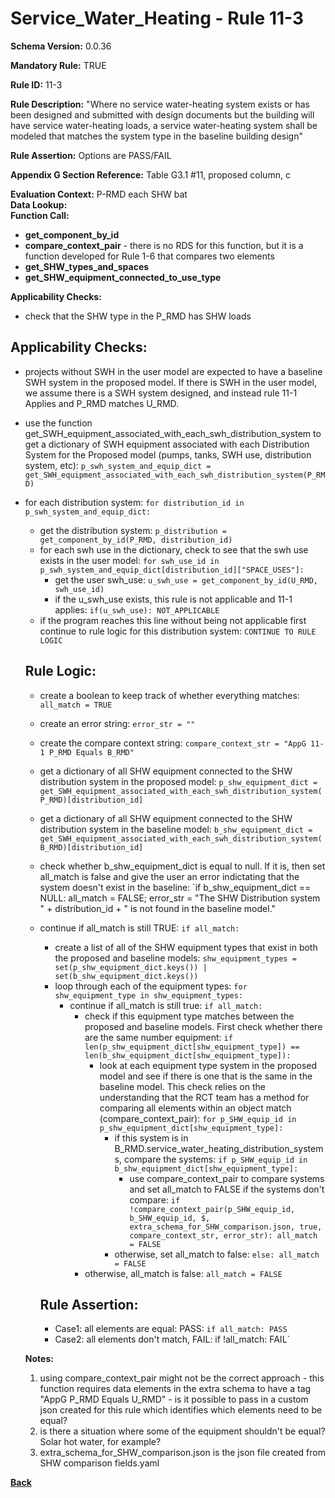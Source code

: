 # Service_Water_Heating - Rule 11-3
**Schema Version:** 0.0.36  

**Mandatory Rule:** TRUE

**Rule ID:** 11-3

**Rule Description:** "Where no service water-heating system exists or has been designed and submitted with design documents but the building will have service water-heating loads, a service water-heating system shall be modeled that matches the system type in the baseline building design"

**Rule Assertion:** Options are PASS/FAIL

**Appendix G Section Reference:** Table G3.1 #11, proposed column, c

**Evaluation Context:** P-RMD each SHW bat  
**Data Lookup:**   
**Function Call:** 
- **get_component_by_id**
- **compare_context_pair** - there is no RDS for this function, but it is a function developed for Rule 1-6 that compares two elements
- **get_SHW_types_and_spaces**
- **get_SHW_equipment_connected_to_use_type**

**Applicability Checks:**
- check that the SHW type in the P_RMD has SHW loads

## Applicability Checks:
- projects without SWH in the user model are expected to have a baseline SWH system in the proposed model.  If there is SWH in the user model, we assume there is a SWH system designed, and instead rule 11-1 Applies and P_RMD matches U_RMD.
- use the function get_SWH_equipment_associated_with_each_swh_distribution_system to get a dictionary of SWH equipment associated with each Distribution System for the Proposed model (pumps, tanks, SWH use, distribution system, etc): `p_swh_system_and_equip_dict = get_SWH_equipment_associated_with_each_swh_distribution_system(P_RMD)`
- for each distribution system: `for distribution_id in p_swh_system_and_equip_dict:`
    - get the distribution system: `p_distribution = get_component_by_id(P_RMD, distribution_id)`
    - for each swh use in the dictionary, check to see that the swh use exists in the user model: `for swh_use_id in p_swh_system_and_equip_dict[distribution_id]["SPACE_USES"]:`
        - get the user swh_use: `u_swh_use = get_component_by_id(U_RMD, swh_use_id)`
        - if the u_swh_use exists, this rule is not applicable and 11-1 applies: `if(u_swh_use): NOT_APPLICABLE`
    - if the program reaches this line without being not applicable first continue to rule logic for this distribution system: `CONTINUE TO RULE LOGIC`

    ## Rule Logic: 
  - create a boolean to keep track of whether everything matches: `all_match = TRUE`
  - create an error string: `error_str = ""`
  - create the compare context string: `compare_context_str = "AppG 11-1 P_RMD Equals B_RMD"`
  - get a dictionary of all SHW equipment connected to the SHW distribution system in the proposed model: `p_shw_equipment_dict = get_SWH_equipment_associated_with_each_swh_distribution_system(P_RMD)[distribution_id]`
  - get a dictionary of all SHW equipment connected to the SHW distribution system in the baseline model: `b_shw_equipment_dict = get_SWH_equipment_associated_with_each_swh_distribution_system(B_RMD)[distribution_id]`
  - check whether b_shw_equipment_dict is equal to null.  If it is, then set all_match is false and give the user an error indictating that the system doesn't exist in the baseline: `if b_shw_equipment_dict == NULL:  all_match = FALSE; error_str = "The SHW Distribution system " + distribution_id + " is not found in the baseline model."
  - continue if all_match is still TRUE: `if all_match:`
    - create a list of all of the SHW equipment types that exist in both the proposed and baseline models: `shw_equipment_types = set(p_shw_equipment_dict.keys()) | set(b_shw_equipment_dict.keys())`
    - loop through each of the equipment types: `for shw_equipment_type in shw_equipment_types:`
      - continue if all_match is still true: `if all_match:`
        - check if this equipment type matches between the proposed and baseline models.  First check whether there are the same number equipment: `if len(p_shw_equipment_dict[shw_equipment_type]) == len(b_shw_equipment_dict[shw_equipment_type]):`
            - look at each equipment type system in the proposed model and see if there is one that is the same in the baseline model.  This check relies on the understanding that the RCT team has a method for comparing all elements within an object match (compare_context_pair): `for p_SHW_equip_id in p_shw_equipment_dict[shw_equipment_type]:`
                - if this system is in B_RMD.service_water_heating_distribution_systems, compare the systems: `if p_SHW_equip_id in b_shw_equipment_dict[shw_equipment_type]:`
                    - use compare_context_pair to compare systems and set all_match to FALSE if the systems don't compare: `if !compare_context_pair(p_SHW_equip_id, b_SHW_equip_id, $, extra_schema_for_SHW_comparison.json, true, compare_context_str, error_str): all_match = FALSE`
                - otherwise, set all_match to false: `else: all_match = FALSE`
        - otherwise, all_match is false: `all_match = FALSE`

    ## Rule Assertion: 
    - Case1: all elements are equal: PASS: `if all_match: PASS`
    - Case2: all elements don't match, FAIL: if !all_match: FAIL`

  
  **Notes:**
  1.  using compare_context_pair might not be the correct approach - this function requires data elements in the extra schema to have a tag "AppG P_RMD Equals U_RMD" - is it possible to pass in a custom json created for this rule which identifies which elements need to be equal?
  2.  is there a situation where some of the equipment shouldn't be equal?  Solar hot water, for example?
  3.  extra_schema_for_SHW_comparison.json is the json file created from SHW comparison fields.yaml

**[Back](../_toc.md)**
